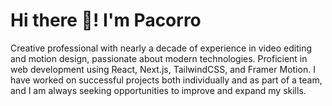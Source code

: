 # Hi there 👋! I'm Pacorro

Creative professional with nearly a decade of experience in video editing and motion design, passionate about modern technologies. Proficient in web development using React, Next.js, TailwindCSS, and Framer Motion. I have worked on successful projects both individually and as part of a team, and I am always seeking opportunities to improve and expand my skills.
